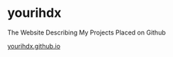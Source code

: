 # yourihdx
The Website Describing My Projects Placed on Github

[yourihdx.github.io](https://yourihdx.github.io)
